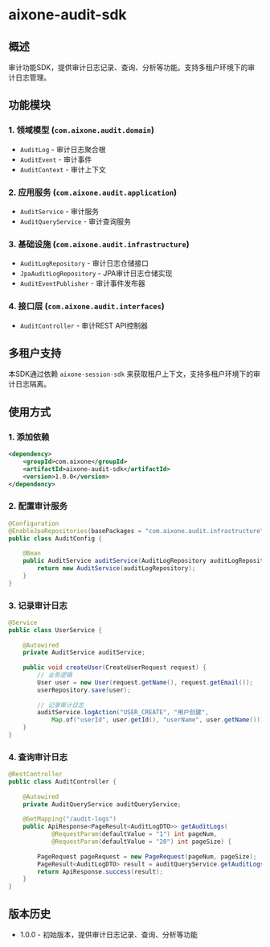 # aixone-audit-sdk

## 概述

审计功能SDK，提供审计日志记录、查询、分析等功能。支持多租户环境下的审计日志管理。

## 功能模块

### 1. 领域模型 (`com.aixone.audit.domain`)
- `AuditLog` - 审计日志聚合根
- `AuditEvent` - 审计事件
- `AuditContext` - 审计上下文

### 2. 应用服务 (`com.aixone.audit.application`)
- `AuditService` - 审计服务
- `AuditQueryService` - 审计查询服务

### 3. 基础设施 (`com.aixone.audit.infrastructure`)
- `AuditLogRepository` - 审计日志仓储接口
- `JpaAuditLogRepository` - JPA审计日志仓储实现
- `AuditEventPublisher` - 审计事件发布器

### 4. 接口层 (`com.aixone.audit.interfaces`)
- `AuditController` - 审计REST API控制器

## 多租户支持

本SDK通过依赖 `aixone-session-sdk` 来获取租户上下文，支持多租户环境下的审计日志隔离。

## 使用方式

### 1. 添加依赖

```xml
<dependency>
    <groupId>com.aixone</groupId>
    <artifactId>aixone-audit-sdk</artifactId>
    <version>1.0.0</version>
</dependency>
```

### 2. 配置审计服务

```java
@Configuration
@EnableJpaRepositories(basePackages = "com.aixone.audit.infrastructure")
public class AuditConfig {
    
    @Bean
    public AuditService auditService(AuditLogRepository auditLogRepository) {
        return new AuditService(auditLogRepository);
    }
}
```

### 3. 记录审计日志

```java
@Service
public class UserService {
    
    @Autowired
    private AuditService auditService;
    
    public void createUser(CreateUserRequest request) {
        // 业务逻辑
        User user = new User(request.getName(), request.getEmail());
        userRepository.save(user);
        
        // 记录审计日志
        auditService.logAction("USER_CREATE", "用户创建", 
            Map.of("userId", user.getId(), "userName", user.getName()));
    }
}
```

### 4. 查询审计日志

```java
@RestController
public class AuditController {
    
    @Autowired
    private AuditQueryService auditQueryService;
    
    @GetMapping("/audit-logs")
    public ApiResponse<PageResult<AuditLogDTO>> getAuditLogs(
            @RequestParam(defaultValue = "1") int pageNum,
            @RequestParam(defaultValue = "20") int pageSize) {
        
        PageRequest pageRequest = new PageRequest(pageNum, pageSize);
        PageResult<AuditLogDTO> result = auditQueryService.getAuditLogs(pageRequest);
        return ApiResponse.success(result);
    }
}
```

## 版本历史

- 1.0.0 - 初始版本，提供审计日志记录、查询、分析等功能
